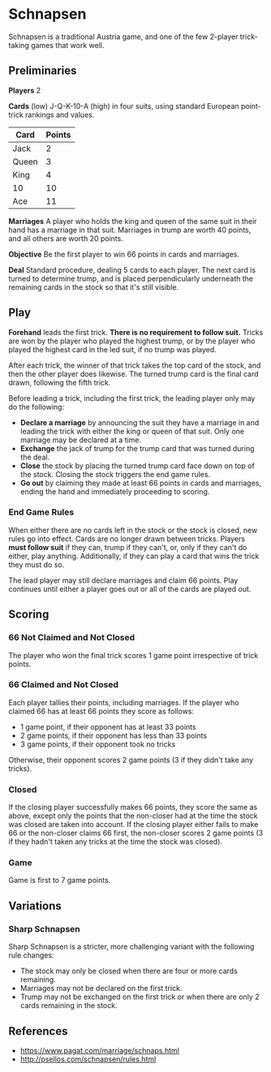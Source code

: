# Schnapsen

Schnapsen is a traditional Austria game, and one of the few 2-player trick-taking games that work well.

## Preliminaries

**Players­** 2

**Cards** (low) J-Q-K-10-A (high) in four suits, using standard European point-trick rankings and values.

Card  | Points
----- | ------
Jack  | 2
Queen | 3
King  | 4
10    | 10
Ace   | 11

**Marriages** A player who holds the king and queen of the same suit in their hand has a marriage in that suit. Marriages in trump are worth 40 points, and all others are worth 20 points.

**Objective** Be the first player to win 66 points in cards and marriages.

**Deal** Standard procedure, dealing 5 cards to each player. The next card is turned to determine trump, and is placed perpendicularly underneath the remaining cards in the stock so that it's still visible.

## Play

**Forehand** leads the first trick. **There is no requirement to follow suit.** Tricks are won by the player who played the highest trump, or by the player who played the highest card in the led suit, if no trump was played.

After each trick, the winner of that trick takes the top card of the stock, and then the other player does likewise. The turned trump card is the final card drawn, following the fifth trick.

Before leading a trick, including the first trick, the leading player only may do the following:

- **Declare a marriage** by announcing the suit they have a marriage in and leading the trick with either the king or queen of that suit. Only one marriage may be declared at a time.
- **Exchange** the jack of trump for the trump card that was turned during the deal.
- **Close** the stock by placing the turned trump card face down on top of the stock. Closing the stock triggers the end game rules.
- **Go out** by claiming they made at least 66 points in cards and marriages, ending the hand and immediately proceeding to scoring.

### End Game Rules

When either there are no cards left in the stock or the stock is closed, new rules go into effect. Cards are no longer drawn between tricks. Players **must follow suit** if they can, trump if they can't, or, only if they can't do either, play anything. Additionally, if they can play a card that wins the trick they must do so.

The lead player may still declare marriages and claim 66 points. Play continues until either a player goes out or all of the cards are played out.

## Scoring

### 66 Not Claimed and Not Closed

The player who won the final trick scores 1 game point irrespective of trick points.

### 66 Claimed and Not Closed

Each player tallies their points, including marriages. If the player who claimed 66 has at least 66 points they score as follows:

- 1 game point, if their opponent has at least 33 points
- 2 game points, if their opponent has less than 33 points
- 3 game points, if their opponent took no tricks

Otherwise, their opponent scores 2 game points (3 if they didn't take any tricks).

### Closed

If the closing player successfully makes 66 points, they score the same as above, except only the points that the non-closer had at the time the stock was closed are taken into account. If the closing player either fails to make 66 or the non-closer claims 66 first, the non-closer scores 2 game points (3 if they hadn't taken any tricks at the time the stock was closed).

### Game

Game is first to 7 game points.

## Variations

### Sharp Schnapsen

Sharp Schnapsen is a stricter, more challenging variant with the following rule changes:

- The stock may only be closed when there are four or more cards remaining.
- Marriages may not be declared on the first trick.
- Trump may not be exchanged on the first trick or when there are only 2 cards remaining in the stock.

## References

- https://www.pagat.com/marriage/schnaps.html
- http://psellos.com/schnapsen/rules.html